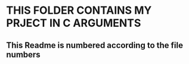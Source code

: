 # THIS FOLDER CONTAINS MY PRJECT IN C ARGUMENTS
## This Readme is numbered according to the file numbers

